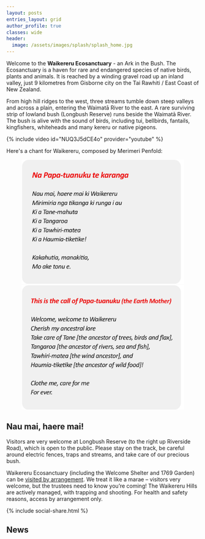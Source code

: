 ```yaml
---
layout: posts
entries_layout: grid
author_profile: true
classes: wide
header:
  image: /assets/images/splash/splash_home.jpg
---
```


Welcome to the **Waikereru Ecosanctuary** - an Ark in the Bush. The Ecosanctuary is a haven for rare and endangered species of native birds, plants and animals. It is reached by a winding gravel road up an inland valley, just 9 kilometres from Gisborne city on the Tai Rawhiti / East Coast of New Zealand.

From high hill ridges to the west, three streams tumble down steep valleys and across a plain, entering the Waimatā River to the east. A rare surviving strip of lowland bush (Longbush Reserve) runs beside the Waimatā River. The bush is alive with the sound of birds, including tui, bellbirds, fantails, kingfishers, whiteheads and many kereru or native pigeons.

{% include video id="NUQ3J5dCE4o" provider="youtube" %}

Here's a chant for Waikereru, composed by Merimeri Penfold:

<figure class="half">
    <a href="/assets/images/home/karanga-meri-meri-01.png"><img src="/assets/images/home/karanga-meri-meri-01.png"></a>
    <a href="/assets/images/home/karanga-meri-meri-02.png"><img src="/assets/images/home/karanga-meri-meri-02.png"></a>
</figure>

## Nau mai, haere mai!

Visitors are very welcome at Longbush Reserve (to the right up Riverside Road), which is open to the public. Please stay on the track, be careful around electric fences, traps and streams, and take care of our precious bush.

Waikereru Ecosanctuary (including the Welcome Shelter and 1769 Garden) can be [visited by arrangement](mailto:info@waikereru.org). We treat it like a marae – visitors very welcome, but the trustees need to know you’re coming!  The Waikereru Hills are actively managed, with trapping and shooting.  For health and safety reasons, access by arrangement only.

{% include social-share.html %}

## News